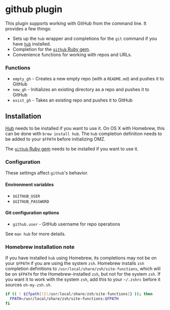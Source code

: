 # github plugin

This plugin supports working with GitHub from the command line. It provides a few things:

- Sets up the `hub` wrapper and completions for the `git` command if you have [`hub`](https://github.com/github/hub) installed.
- Completion for the [`github` Ruby gem](https://github.com/defunkt/github-gem).
- Convenience functions for working with repos and URLs.

### Functions

- `empty_gh` - Creates a new empty repo (with a `README.md`) and pushes it to GitHub
- `new_gh` - Initializes an existing directory as a repo and pushes it to GitHub
- `exist_gh` - Takes an existing repo and pushes it to GitHub

## Installation

[Hub](https://github.com/github/hub) needs to be installed if you want to use it. On OS X with Homebrew, this can be done with `brew install hub`. The `hub` completion definition needs to be added to your `$FPATH` before initializing OMZ.

The [`github` Ruby gem](https://github.com/defunkt/github-gem) needs to be installed if you want to use it.

### Configuration

These settings affect `github`'s behavior.

#### Environment variables

- `$GITHUB_USER`
- `$GITHUB_PASSWORD`

#### Git configuration options

- `github.user` - GitHub username for repo operations

See `man hub` for more details.

### Homebrew installation note

If you have installed `hub` using Homebrew, its completions may not be on your `$FPATH` if you are using the system `zsh`. Homebrew installs `zsh` completion definitions to `/usr/local/share/zsh/site-functions`, which will be on `$FPATH` for the Homebrew-installed `zsh`, but not for the system `zsh`. If you want it to work with the system `zsh`, add this to your `~/.zshrc` before it sources `oh-my-zsh.sh`.

```zsh
if (( ! ${fpath[(I)/usr/local/share/zsh/site-functions]} )); then
  FPATH=/usr/local/share/zsh/site-functions:$FPATH
fi
```
